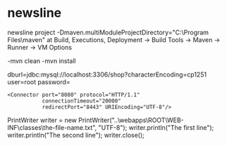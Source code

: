 # newsline
newsline project
-Dmaven.multiModuleProjectDirectory="C:\Program Files\maven" at Build, Executions, Deployment -> Build Tools -> Maven -> Runner -> VM Options

<Connector port="8080" protocol="HTTP/1.1" connectionTimeout="20000" redirectPort="8443" URIEncoding="UTF-8" />



-mvn clean
-mvn install


dburl=jdbc:mysql://localhost:3306/shop?characterEncoding=cp1251
user=root
password=


    <Connector port="8080" protocol="HTTP/1.1"
               connectionTimeout="20000"
               redirectPort="8443" URIEncoding="UTF-8"/>

PrintWriter writer = new PrintWriter("..\\webapps\\ROOT\\WEB-INF\\classes\\the-file-name.txt", "UTF-8");
               writer.println("The first line");
               writer.println("The second line");
               writer.close();
